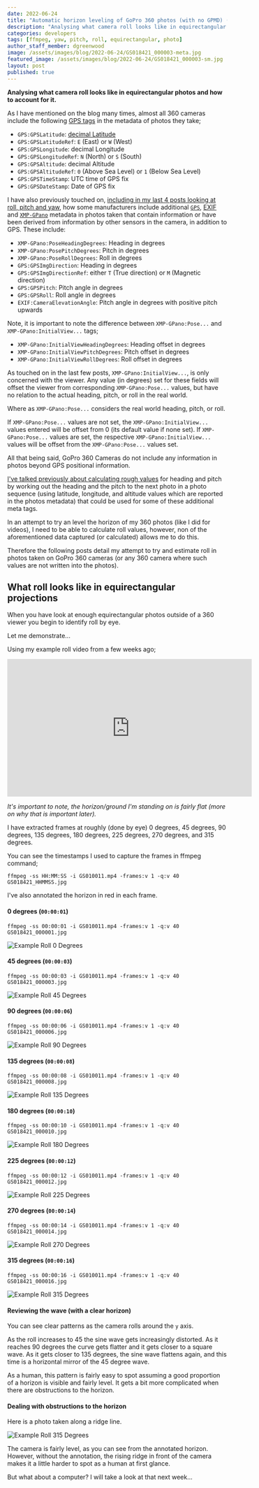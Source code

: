 ```yaml
---
date: 2022-06-24
title: "Automatic horizon leveling of GoPro 360 photos (with no GPMD) (Part 1)"
description: "Analysing what camera roll looks like in equirectangular photos and how to account for it."
categories: developers
tags: [ffmpeg, yaw, pitch, roll, equirectangular, photo]
author_staff_member: dgreenwood
image: /assets/images/blog/2022-06-24/GS018421_000003-meta.jpg
featured_image: /assets/images/blog/2022-06-24/GS018421_000003-sm.jpg
layout: post
published: true
---
```


**Analysing what camera roll looks like in equirectangular photos and how to account for it.**

As I have mentioned on the blog many times, almost all 360 cameras include the following [GPS tags](https://exiftool.org/TagNames/GPS.html) in the metadata of photos they take;

* `GPS:GPSLatitude`: [decimal Latitude](/blog/2021/reading-decimal-gps-coordinates-like-a-computer)
* `GPS:GPSLatitudeRef`: `E` (East) or `W` (West)
* `GPS:GPSLongitude`: decimal Longitude
* `GPS:GPSLongitudeRef`: `N` (North) or `S` (South)
* `GPS:GPSAltitude`: decimal Altitude
* `GPS:GPSAltitudeRef`: `0` (Above Sea Level) or `1` (Below Sea Level)
* `GPS:GPSTimeStamp`: UTC time of GPS fix
* `GPS:GPSDateStamp`: Date of GPS fix

I have also previously touched on, [including in my last 4 posts looking at roll, pitch and yaw](/blog/2022/calculating-heading-of-gopro-video-using-gpmf-part-1), how some manufacturers include additional [`GPS`](https://exiftool.org/TagNames/GPS.html), [EXIF](https://exiftool.org/TagNames/EXIF.html) and [`XMP-GPano`](https://exiftool.org/TagNames/XMP.html#GPano) metadata in photos taken that contain information or have been derived from information by other sensors in the camera, in addition to GPS. These include:

* `XMP-GPano:PoseHeadingDegrees`: Heading in degrees
* `XMP-GPano:PosePitchDegrees`: Pitch in degrees
* `XMP-GPano:PoseRollDegrees`: Roll in degrees
* `GPS:GPSImgDirection`: Heading in degrees
* `GPS:GPSImgDirectionRef`: either `T` (True direction) or `M` (Magnetic direction)
* `GPS:GPSPitch`: Pitch angle in degrees
* `GPS:GPSRoll`: Roll angle in degrees
* `EXIF:CameraElevationAngle`: Pitch angle in degrees with positive pitch upwards

Note, it is important to note the difference between `XMP-GPano:Pose...` and `XMP-GPano:InitialView...` tags;

* `XMP-GPano:InitialViewHeadingDegrees`: Heading offset in degrees
* `XMP-GPano:InitialViewPitchDegrees`: Pitch offset in degrees
* `XMP-GPano:InitialViewRollDegrees`: Roll offset in degrees

As touched on in the last few posts, `XMP-GPano:InitialView...`, is only concerned with the viewer. Any value (in degrees) set for these fields will offset the viewer from corresponding `XMP-GPano:Pose...` values, but have no relation to the actual heading, pitch, or roll in the real world.

Where as `XMP-GPano:Pose...` considers the real world heading, pitch, or roll.

If `XMP-GPano:Pose...` values are not set, the `XMP-GPano:InitialView...` values entered will be offset from 0 (its default value if none set). If `XMP-GPano:Pose...` values are set, the respective `XMP-GPano:InitialView...` values will be offset from the `XMP-GPano:Pose...` values set.

All that being said, GoPro 360 Cameras do not include any information in photos beyond GPS positional information.

[I've talked previously about calculating rough values](/blog/2020/what-direction-are-you-facing) for heading and pitch by working out the heading and the pitch to the next photo in a photo sequence (using latitude, longitude, and altitude values which are reported in the photos metadata) that could be used for some of these additional meta tags.

In an attempt to try an level the horizon of my 360 photos (like I did for videos), I need to be able to calculate roll values, however, non of the aforementioned data captured (or calculated) allows me to do this.

Therefore the following posts detail my attempt to try and estimate roll in photos taken on GoPro 360 cameras (or any 360 camera where such values are not written into the photos).

## What roll looks like in equirectangular projections

When you have look at enough equirectangular photos outside of a 360 viewer you begin to identify roll by eye.

Let me demonstrate...

Using my example roll video from a few weeks ago;

<iframe width="560" height="315" src="https://www.youtube-nocookie.com/embed/GDtz_K6k-Dg" title="YouTube video player" frameborder="0" allow="accelerometer; autoplay; clipboard-write; encrypted-media; gyroscope; picture-in-picture" allowfullscreen></iframe>

_It's important to note, the horizon/ground I'm standing on is fairly flat (more on why that is important later)._

I have extracted frames at roughly (done by eye) 0 degrees, 45 degrees, 90 degrees, 135 degrees, 180 degrees, 225 degrees, 270 degrees, and 315 degrees.

You can see the timestamps I used to capture the frames in ffmpeg command;

```shell
ffmpeg -ss HH:MM:SS -i GS010011.mp4 -frames:v 1 -q:v 40 GS018421_HHMMSS.jpg
```

I've also annotated the horizon in red in each frame.

#### 0 degrees (`00:00:01`)

```shell
ffmpeg -ss 00:00:01 -i GS010011.mp4 -frames:v 1 -q:v 40 GS018421_000001.jpg
```

<img class="img-fluid" src="/assets/images/blog/2022-06-24/GS018421_000001-annotated.jpg" alt="Example Roll 0 Degrees" title="Example Roll 0 Degrees" />

#### 45 degrees (`00:00:03`)

```shell
ffmpeg -ss 00:00:03 -i GS010011.mp4 -frames:v 1 -q:v 40 GS018421_000003.jpg
```

<img class="img-fluid" src="/assets/images/blog/2022-06-24/GS018421_000003-annotated.jpg" alt="Example Roll 45 Degrees" title="Example Roll 45 Degrees" />

#### 90 degrees (`00:00:06`)

```shell
ffmpeg -ss 00:00:06 -i GS010011.mp4 -frames:v 1 -q:v 40 GS018421_000006.jpg
```

<img class="img-fluid" src="/assets/images/blog/2022-06-24/GS018421_000006-annotated.jpg" alt="Example Roll 90 Degrees" title="Example Roll 90 Degrees" />

#### 135 degrees (`00:00:08`)

```shell
ffmpeg -ss 00:00:08 -i GS010011.mp4 -frames:v 1 -q:v 40 GS018421_000008.jpg
```

<img class="img-fluid" src="/assets/images/blog/2022-06-24/GS018421_000008-annotated.jpg" alt="Example Roll 135 Degrees" title="Example Roll 135 Degrees" />

#### 180 degrees (`00:00:10`)

```shell
ffmpeg -ss 00:00:10 -i GS010011.mp4 -frames:v 1 -q:v 40 GS018421_000010.jpg
```

<img class="img-fluid" src="/assets/images/blog/2022-06-24/GS018421_000010-annotated.jpg" alt="Example Roll 180 Degrees" title="Example Roll 180 Degrees" />

#### 225 degrees (`00:00:12`)

```shell
ffmpeg -ss 00:00:12 -i GS010011.mp4 -frames:v 1 -q:v 40 GS018421_000012.jpg
```

<img class="img-fluid" src="/assets/images/blog/2022-06-24/GS018421_000012-annotated.jpg" alt="Example Roll 225 Degrees" title="Example Roll 225 Degrees" />

#### 270 degrees (`00:00:14`)

```shell
ffmpeg -ss 00:00:14 -i GS010011.mp4 -frames:v 1 -q:v 40 GS018421_000014.jpg
```

<img class="img-fluid" src="/assets/images/blog/2022-06-24/GS018421_000014-annotated.jpg" alt="Example Roll 270 Degrees" title="Example Roll 270 Degrees" />

#### 315 degrees (`00:00:16`)

```shell
ffmpeg -ss 00:00:16 -i GS010011.mp4 -frames:v 1 -q:v 40 GS018421_000016.jpg
```

<img class="img-fluid" src="/assets/images/blog/2022-06-24/GS018421_000016-annotated.jpg" alt="Example Roll 315 Degrees" title="Example Roll 315 Degrees" />

#### Reviewing the wave (with a clear horizon)

You can see clear patterns as the camera rolls around the `y` axis.

As the roll increases to 45 the sine wave gets increasingly distorted. As it reaches 90 degrees the curve gets flatter and it gets closer to a square wave. As it gets closer to 135 degrees, the sine wave flattens again, and this time is a horizontal mirror of the 45 degree wave.

As a human, this pattern is fairly easy to spot assuming a good proportion of a horizon is visible and fairly level. It gets a bit more complicated when there are obstructions to the horizon.

#### Dealing with obstructions to the horizon

Here is a photo taken along a ridge line.

<img class="img-fluid" src="/assets/images/blog/2022-06-24/GSAD0340-annotated.jpg" alt="Example Roll 315 Degrees" title="Example Roll 315 Degrees" />

The camera is fairly level, as you can see from the annotated horizon. However, without the annotation, the rising ridge in front of the camera makes it a little harder to spot as a human at first glance.

But what about a computer? I will take a look at that next week...